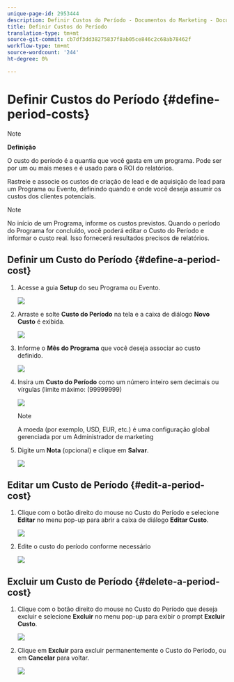 ```yaml
---
unique-page-id: 2953444
description: Definir Custos do Período - Documentos do Marketing - Documentação do Produto
title: Definir Custos do Período
translation-type: tm+mt
source-git-commit: cb7df3dd38275837f8ab05ce846c2c68ab78462f
workflow-type: tm+mt
source-wordcount: '244'
ht-degree: 0%

---
```



# Definir Custos do Período {#define-period-costs}

>[!NOTE]
>
>**Definição**
>
>O custo do período é a quantia que você gasta em um programa. Pode ser por um ou mais meses e é usado para o ROI do relatórios.

Rastreie e associe os custos de criação de lead e de aquisição de lead para um Programa ou Evento, definindo quando e onde você deseja assumir os custos dos clientes potenciais.

>[!NOTE]
>
>No início de um Programa, informe os custos previstos. Quando o período do Programa for concluído, você poderá editar o Custo do Período e informar o custo real. Isso fornecerá resultados precisos de relatórios.

## Definir um Custo do Período {#define-a-period-cost}

1. Acesse a guia **Setup** do seu Programa ou Evento.

   ![](assets/image2015-4-24-11-3a13-3a27.png)

1. Arraste e solte **Custo do Período** na tela e a caixa de diálogo **Novo Custo** é exibida.

   ![](assets/image2015-4-24-16-3a31-3a15.png)

1. Informe o **Mês do Programa** que você deseja associar ao custo definido.

   ![](assets/image2015-4-24-16-3a11-3a30.png)

1. Insira um **Custo do Período** como um número inteiro sem decimais ou vírgulas (limite máximo: (99999999)

   ![](assets/image2015-4-24-16-3a10-3a24.png)

   >[!NOTE]
   >
   >A moeda (por exemplo, USD, EUR, etc.) é uma configuração global gerenciada por um Administrador de marketing

1. Digite um **Nota** (opcional) e clique em **Salvar**.

   ![](assets/image2015-4-24-16-3a21-3a16.png)

## Editar um Custo de Período {#edit-a-period-cost}

1. Clique com o botão direito do mouse no Custo do Período e selecione **Editar** no menu pop-up para abrir a caixa de diálogo **Editar Custo**.

   ![](assets/image2015-4-24-16-3a26-3a29.png)

1. Edite o custo do período conforme necessário

   ![](assets/image2015-4-24-16-3a27-3a38.png)

## Excluir um Custo de Período {#delete-a-period-cost}

1. Clique com o botão direito do mouse no Custo do Período que deseja excluir e selecione **Excluir** no menu pop-up para exibir o prompt **Excluir Custo**.

   ![](assets/image2015-4-24-16-3a33-3a32.png)

1. Clique em **Excluir** para excluir permanentemente o Custo do Período, ou em **Cancelar** para voltar.

   ![](assets/image2015-4-24-16-3a34-3a38.png)
